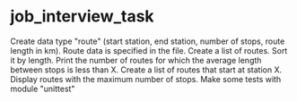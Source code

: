 # job_interview_task

Create data type "route" (start station, end station, number of stops, route length in km).
Route data is specified in the file. 
Create a list of routes. Sort it by length. 
Print the number of routes for which the average length between stops is less than X. 
Create a list of routes that start at station X. 
Display routes with the maximum number of stops.
Make some tests with module "unittest" 
